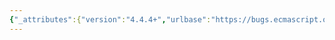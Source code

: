 ```yaml
---
{"_attributes":{"version":"4.4.4+","urlbase":"https://bugs.ecmascript.org/","maintainer":"dherman@mozilla.com"},"bug":{"bug_id":2718,"creation_ts":"2014-04-24 05:26:00 -0700","short_desc":"9.4.4.1 [[GetOwnProperty]], 9.4.4.3 [[Get]]: Strict caller restriction for environments without extension?","delta_ts":"2014-07-18 14:35:54 -0700","product":"Draft for 6th Edition","component":"technical issue","version":"Rev 23: April 5, 2014 Draft","rep_platform":"All","op_sys":"All","bug_status":"RESOLVED","resolution":"FIXED","priority":"Normal","bug_severity":"normal","everconfirmed":true,"reporter":{"uid":"andrebargull","name":"André Bargull"},"assigned_to":{"uid":"allen","name":"Allen Wirfs-Brock"},"long_desc":[{"commentid":7894,"comment_count":0,"who":{"uid":"andrebargull","name":"André Bargull"},"bug_when":"2014-04-24 05:26:56 -0700","thetext":"9.4.4.1 [[GetOwnProperty]] (P): \n9.4.4.3 [[Get]] (P, Receiver):\n\n9.2.2 [[GetOwnProperty]] has an extra note which says that the .caller restriction does not need to applied if the implementation does not provide any .caller extension. The same note should probably be added to 9.4.4.1 [[GetOwnProperty]] and 9.4.4.3 [[Get]]."},{"commentid":9214,"comment_count":1,"who":{"uid":"allen","name":"Allen Wirfs-Brock"},"bug_when":"2014-07-15 16:56:54 -0700","thetext":"fied in rev26 editor's draft"},{"commentid":9279,"comment_count":2,"who":{"uid":"allen","name":"Allen Wirfs-Brock"},"bug_when":"2014-07-18 14:35:54 -0700","thetext":"in rev26"}]}}
---
```

